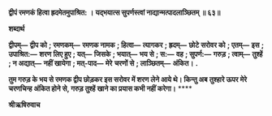 **द्वीपं रमणकं हित्वा ह्रदमेतमुपाश्रित: ।** **यद्भयात्स सुपर्णस्त्वां नाद्यान्मत्पादलाञ्छितम् ॥ ६३॥** 

**शब्दार्थ** 

**द्वीपम्—** **द्वीप को** **; रमणकम्—** **रमणक नामक** **; हित्वा—** **त्यागकर** **; ह्रदम्—** **छोटे सरोवर को** **; एतम्—** **इस** **; उपाश्रित:—** **शरण** **लिए हुए** **; यत्—** **जिसके** **; भयात्—** **भय से** **; स:—** **वह** **; सुपर्ण:—** **गरुड़** **; त्वाम्—** **तुश्हें** **; न अद्यात्—** **नहीं खायेगा** **; मत्-पाद—** **मेरे** **चरणों से** **; लाञ्छितम्—** **अंकित।** **.** 

**तुम गरुड़ के भय से रमणक द्वीप छोड़कर इस सरोवर में शरण लेने आये थे। किन्तु अब** **तुश्हारे ऊपर मेरे चरणचिन्ह अंकित होने से, गरुड़ तुश्हें खाने का प्रयास कभी नहीं करेगा।** **** 

**श्रीऋषिरुवाच** 
